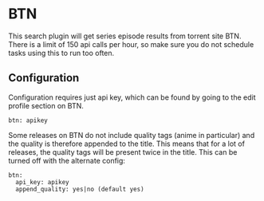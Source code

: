 # BTN
This search plugin will get series episode results from torrent site BTN. There is a limit of 150 api calls per hour, so make sure you do not schedule tasks using this to run too often.

## Configuration
Configuration requires just api key, which can be found by going to the edit profile section on BTN.
```
btn: apikey
```
Some releases on BTN do not include quality tags (anime in particular) and the quality is therefore appended to the title. This means that for a lot of releases, the quality tags will be present twice in the title. This can be turned off with the alternate config:
```
btn:
  api_key: apikey
  append_quality: yes|no (default yes)
```